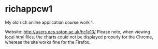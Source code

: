 # richappcw1
My old rich online application course work 1.

Website: http://users.ecs.soton.ac.uk/hc1e13/
Please note, when viewing local html files, the charts could not be displayed properly for the Chrome, whereas the site works fine for the Firefox.

